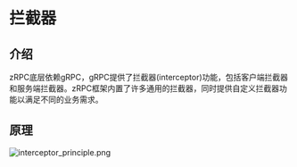 # 拦截器

## 介绍
zRPC底层依赖gRPC，gRPC提供了拦截器(interceptor)功能，包括客户端拦截器和服务端拦截器。zRPC框架内置了许多通用的拦截器，同时提供自定义拦截器功能以满足不同的业务需求。


## 原理
![interceptor_principle.png](https://cdn.nlark.com/yuque/0/2020/png/1220818/1603421856034-0e35e75a-9711-4625-b255-107c3fd15e31.png#align=left&display=inline&height=870&margin=%5Bobject%20Object%5D&name=interceptor_principle.png&originHeight=870&originWidth=1910&size=126598&status=done&style=none&width=1910)
